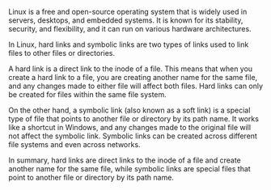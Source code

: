 Linux is a free and open-source operating system that is widely used in servers, desktops, and embedded systems. It is known for its stability, security, and flexibility, and it can run on various hardware architectures.

In Linux, hard links and symbolic links are two types of links used to link files to other files or directories.

A hard link is a direct link to the inode of a file. This means that when you create a hard link to a file, you are creating another name for the same file, and any changes made to either file will affect both files. Hard links can only be created for files within the same file system.

On the other hand, a symbolic link (also known as a soft link) is a special type of file that points to another file or directory by its path name. It works like a shortcut in Windows, and any changes made to the original file will not affect the symbolic link. Symbolic links can be created across different file systems and even across networks.

In summary, hard links are direct links to the inode of a file and create another name for the same file, while symbolic links are special files that point to another file or directory by its path name.
